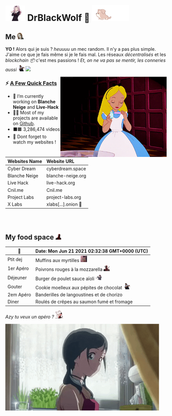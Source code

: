 # <img src="pic/Chika_Dance.gif" height="48"> **DrBlackWolf 🎀** <img src="pic/dog.gif"  height="50">

## **Me**  <img src="pic/5869_TakagiShhh.gif" height="20">
**YO !** Alors qui je suis ? *heuuuu* un mec random. Il n'y a pas plus simple. J'aime ce que je fais même si je le fais mal. Les réseaux *décentralisés* et les *blockchain 📦* c'est mes passions ! *Et, on ne va pas se mentir, les conneries aussi <img src="pic/dance.gif" height="20">* ![](https://komarev.com/ghpvc/?username=DrBlackWolf&color=yellow)

<img src="pic/alice.gif" align="right" height="250">

<h3>⚡️ <u>A Few Quick Facts</u></h3>
<ul>
<li>🔭 I’m currently working on <b>Blanche Neige</b> and <b>Live-Hack</b></li>
<li>👨‍💻 Most of my projects are available on <a href="https://github.com/DrBlackWolf">Github</a>.</li>
<li>⬛️🟧 3,286,474 videos</li>
<li>📝 Dont forget to watch my websites !</li>
</ul>

| Websites Name | Website URL |
| -------------- | :--------- |
| Cyber Dream | cyberdream.space |
| Blanche Neige | blanche-neige.org |
| Live Hack | live-hack.org |
| Cnil.me | Cnil.me |
| Project Labs | project-labs.org |
| X Labs | xlabs[...].onion 🧄 |

<br>
<br>

## **My food space** <img src="pic/Deadpool_aw_shock.gif" height="20">

| 📆 | Date: Mon Jun 21 2021 02:32:38 GMT+0000 (UTC) | 
| ---- | :--- | 
| Ptit dej | Muffins aux myrtilles <img src='pic/734622241639104532.gif' height='20'> | 
| 1er Apéro | Poivrons rouges à la mozzarella <img src='pic/Deadpool_heart_love.gif' height='20'> | 
| Déjeuner | Burger de poulet sauce aïoli <img src='pic/560610208536068118.gif' height='20'> | 
| Gouter | Cookie moelleux aux pépites de chocolat <img src='pic/dance.gif' height='20'> | 
| 2em Apéro | Banderilles de langoustines et de chorizo | 
| Diner | Roulés de crêpes au saumon fumé et fromage |

*Azy tu veux un apéro ?* <img src="pic/8395_CerberusFastTap.gif" height="25">

<img src="pic/L4IXI1XdroF0dGnNJN.gif">
